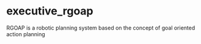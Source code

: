 executive_rgoap
===============

RGOAP is a robotic planning system based on the concept of goal oriented action planning
